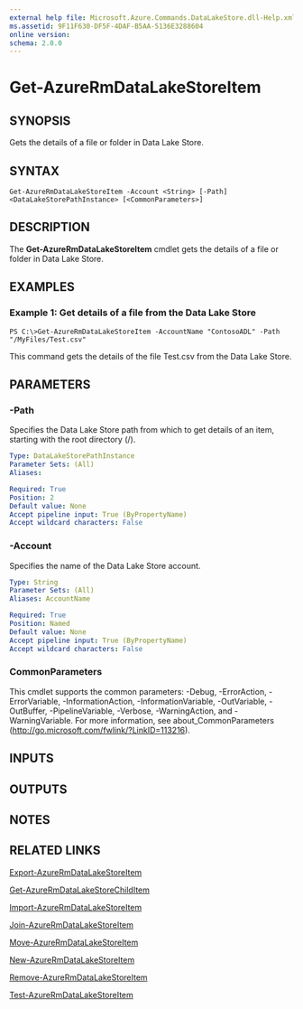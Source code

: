 ```yaml
---
external help file: Microsoft.Azure.Commands.DataLakeStore.dll-Help.xml
ms.assetid: 9F11F630-DF5F-4DAF-B5AA-5136E3288604
online version: 
schema: 2.0.0
---
```


# Get-AzureRmDataLakeStoreItem

## SYNOPSIS
Gets the details of a file or folder in Data Lake Store.

## SYNTAX

```
Get-AzureRmDataLakeStoreItem -Account <String> [-Path] <DataLakeStorePathInstance> [<CommonParameters>]
```

## DESCRIPTION
The **Get-AzureRmDataLakeStoreItem** cmdlet gets the details of a file or folder in Data Lake Store.

## EXAMPLES

### Example 1: Get details of a file from the Data Lake Store
```
PS C:\>Get-AzureRmDataLakeStoreItem -AccountName "ContosoADL" -Path "/MyFiles/Test.csv"
```

This command gets the details of the file Test.csv from the Data Lake Store.

## PARAMETERS

### -Path
Specifies the Data Lake Store path from which to get details of an item, starting with the root directory (/).

```yaml
Type: DataLakeStorePathInstance
Parameter Sets: (All)
Aliases: 

Required: True
Position: 2
Default value: None
Accept pipeline input: True (ByPropertyName)
Accept wildcard characters: False
```

### -Account
Specifies the name of the Data Lake Store account.

```yaml
Type: String
Parameter Sets: (All)
Aliases: AccountName

Required: True
Position: Named
Default value: None
Accept pipeline input: True (ByPropertyName)
Accept wildcard characters: False
```

### CommonParameters
This cmdlet supports the common parameters: -Debug, -ErrorAction, -ErrorVariable, -InformationAction, -InformationVariable, -OutVariable, -OutBuffer, -PipelineVariable, -Verbose, -WarningAction, and -WarningVariable. For more information, see about_CommonParameters (http://go.microsoft.com/fwlink/?LinkID=113216).

## INPUTS

## OUTPUTS

## NOTES

## RELATED LINKS

[Export-AzureRmDataLakeStoreItem](./Export-AzureRmDataLakeStoreItem.md)

[Get-AzureRmDataLakeStoreChildItem](./Get-AzureRmDataLakeStoreChildItem.md)

[Import-AzureRmDataLakeStoreItem](./Import-AzureRmDataLakeStoreItem.md)

[Join-AzureRmDataLakeStoreItem](./Join-AzureRmDataLakeStoreItem.md)

[Move-AzureRmDataLakeStoreItem](./Move-AzureRmDataLakeStoreItem.md)

[New-AzureRmDataLakeStoreItem](./New-AzureRmDataLakeStoreItem.md)

[Remove-AzureRmDataLakeStoreItem](./Remove-AzureRmDataLakeStoreItem.md)

[Test-AzureRmDataLakeStoreItem](./Test-AzureRmDataLakeStoreItem.md)


